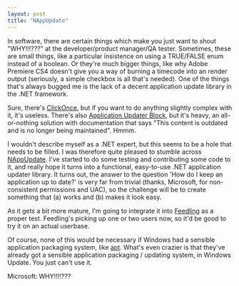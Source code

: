 ```yaml
---
layout: post
title: "NAppUpdate"
---
```

In software, there are certain things which make you just want to shout
"WHY!!!???" at the developer/product manager/QA tester. Sometimes, these are
small things, like a particular insistence on using a TRUE/FALSE enum instead
of a boolean. Or they're much bigger things, like why Adobe Premiere CS4
doesn't give you a way of burning a timecode into an render output (seriously,
a simple checkbox is all that's needed). One of the things that's always
bugged me is the lack of a decent application update library in the .NET
framework.

Sure, there's [ClickOnce][1], but if you want to do anything slightly complex
with it, it's useless. There's also [Application Updater Block][2], but it's
heavy, an all-or-nothing solution with documentation that says "This content
is outdated and is no longer being maintained". Hmmm.

I wouldn't describe myself as a .NET expert, but this seems to be a hole that
needs to be filled. I was therefore quite pleased to stumble across
[NAppUpdate][3]. I've started to do some testing and contributing some code to
it, and really hope it turns into a functional, easy-to-use .NET application
updater library. It turns out, the answer to the question 'How do I keep an
application up to date?' is very far from trivial (thanks, Microsoft, for non-
consistent permissions and UAC), so the challenge will be to create something
that (a) works and (b) makes it look easy.

As it gets a bit more mature, I'm going to integrate it into [Feedling][4] as
a proper test. Feedling's picking up one or two users now, so it'd be good to
try it on an actual userbase.

Of course, none of this would be necessary if Windows had a sensible
application packaging system, like [apt][5]. What's even crazier is that
they've already got a sensible application packaging / updating system, in
Windows Update. You just can't use it.

Microsoft: WHY!!!!???

   [1]: http://en.wikipedia.org/wiki/ClickOnce (ClickOnce)

   [2]: http://msdn.microsoft.com/en-us/library/ff650611.aspx (Application Updater Block)

   [3]: http://www.code972.com/blog/2010/08/nappupdate-application-auto-update-framework-for-dotnet/ (NAppUpdate)

   [4]: http://feedling.sourceforge.net (Feedling)

   [5]: http://en.wikipedia.org/wiki/Advanced_Packaging_Tool (apt)

